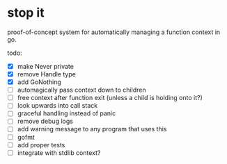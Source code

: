 # stop it

proof-of-concept system for automatically managing a function context in go.

todo:
- [x] make Never private
- [x] remove Handle type
- [x] add GoNothing
- [ ] automagically pass context down to children
- [ ] free context after function exit (unless a child is holding onto it?)
- [ ] look upwards into call stack
- [ ] graceful handling instead of panic
- [ ] remove debug logs
- [ ] add warning message to any program that uses this
- [ ] gofmt
- [ ] add proper tests
- [ ] integrate with stdlib context?
